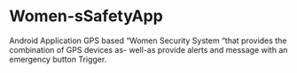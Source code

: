 # Women-sSafetyApp
Android Application
GPS based “Women Security System “that provides the combination of GPS devices as- well-as provide alerts and message with an emergency button Trigger. 
